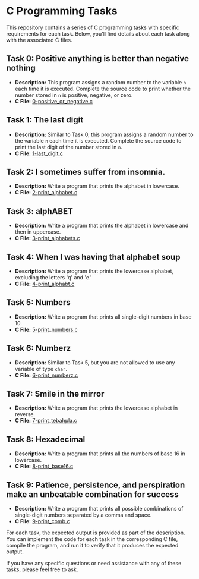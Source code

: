 # C Programming Tasks

This repository contains a series of C programming tasks with specific requirements for each task. Below, you'll find details about each task along with the associated C files.

## Task 0: Positive anything is better than negative nothing
- **Description:** This program assigns a random number to the variable `n` each time it is executed. Complete the source code to print whether the number stored in `n` is positive, negative, or zero.
- **C File:** [0-positive_or_negative.c](0x01-variables_if_else_while/0-positive_or_negative.c)

## Task 1: The last digit
- **Description:** Similar to Task 0, this program assigns a random number to the variable `n` each time it is executed. Complete the source code to print the last digit of the number stored in `n`.
- **C File:** [1-last_digit.c](0x01-variables_if_else_while/1-last_digit.c)

## Task 2: I sometimes suffer from insomnia.
- **Description:** Write a program that prints the alphabet in lowercase.
- **C File:** [2-print_alphabet.c](0x01-variables_if_else_while/2-print_alphabet.c)

## Task 3: alphABET
- **Description:** Write a program that prints the alphabet in lowercase and then in uppercase.
- **C File:** [3-print_alphabets.c](0x01-variables_if_else_while/3-print_alphabets.c)

## Task 4: When I was having that alphabet soup
- **Description:** Write a program that prints the lowercase alphabet, excluding the letters 'q' and 'e.'
- **C File:** [4-print_alphabt.c](0x01-variables_if_else_while/4-print_alphabt.c)

## Task 5: Numbers
- **Description:** Write a program that prints all single-digit numbers in base 10.
- **C File:** [5-print_numbers.c](0x01-variables_if_else_while/5-print_numbers.c)

## Task 6: Numberz
- **Description:** Similar to Task 5, but you are not allowed to use any variable of type `char`.
- **C File:** [6-print_numberz.c](0x01-variables_if_else_while/6-print_numberz.c)

## Task 7: Smile in the mirror
- **Description:** Write a program that prints the lowercase alphabet in reverse.
- **C File:** [7-print_tebahpla.c](0x01-variables_if_else_while/7-print_tebahpla.c)

## Task 8: Hexadecimal
- **Description:** Write a program that prints all the numbers of base 16 in lowercase.
- **C File:** [8-print_base16.c](0x01-variables_if_else_while/8-print_base16.c)

## Task 9: Patience, persistence, and perspiration make an unbeatable combination for success
- **Description:** Write a program that prints all possible combinations of single-digit numbers separated by a comma and space.
- **C File:** [9-print_comb.c](0x01-variables_if_else_while/9-print_comb.c)

For each task, the expected output is provided as part of the description. You can implement the code for each task in the corresponding C file, compile the program, and run it to verify that it produces the expected output.

If you have any specific questions or need assistance with any of these tasks, please feel free to ask.

